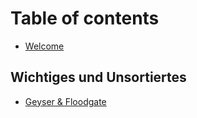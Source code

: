 # Table of contents

* [Welcome](README.md)

## Wichtiges und Unsortiertes

* [Geyser & Floodgate](wichtiges-und-unsortiertes/geyser-floodgate.md)
